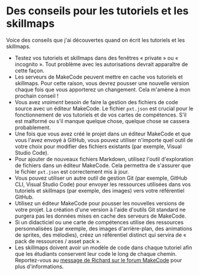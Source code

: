 # Des conseils pour les tutoriels et les skillmaps

Voice des conseils que j'ai découvertes quand on écrit les tutoriels et les skillmaps.

-   Testez vos tutoriels et skillmaps dans des fenêtres « private » ou « incognito ». Tout problème avec les autorisations devrait apparaître de cette façon.
-   Les serveurs de MakeCode peuvent mettre en cache vos tutoriels et skillmaps. Pour cette raison, vous devrez pousser une nouvelle version chaque fois que vous apporterez un changement. Cela m'amène à mon prochain conseil !
-   Vous avez *vraiment* besoin de faire la gestion des fichiers de code source avec un éditeur MakeCode. Le fichier `pxt.json` est crucial pour le fonctionnement de vos tutoriels et de vos cartes de compétences. S'il est malformé ou s'il manque quelque chose, quelque chose se cassera probablement.
-   Une fois que vous avez créé le projet dans un éditeur MakeCode et que vous l'avez envoyé à GitHub, vous pouvez utiliser n'importe quel outil de votre choix pour modifier des fichiers existants (par exemple, Visual Studio Code).
-   Pour ajouter de nouveaux fichiers Markdown, utilisez l'outil d'exploration de fichiers dans un éditeur MakeCode. Cela permettra de s'assurer que le fichier `pxt.json` est correctement mis à jour.
-   Vous pouvez utiliser un autre outil de gestion Git (par exemple, GitHub CLI, Visual Studio Code) pour envoyer les ressources utilisées dans vos tutoriels et skillmaps (par exemple, des images) vers votre référentiel GitHub.
-   Utilisez un éditeur MakeCode pour pousser les nouvelles versions de votre projet. La création d'une version à l'aide d'outils Git standard ne purgera pas les données mises en cache des serveurs de MakeCode.
-   Si un didacticiel ou une carte de compétences utilise des ressources personnalisées (par exemple, des images d'arrière-plan, des animations de sprites, des mélodies), créez un référentiel distinct qui servira de « pack de ressources / asset pack ».
-   Les skillmaps doivent avoir un modèle de code dans chaque tutoriel afin que les étudiants conservent leur code le long de chaque chemin. Reportez-vous au [message de Richard sur le forum MakeCode](https://forum.makecode.com/t/tutorial-creators/19464/60) pour plus d'informations.

